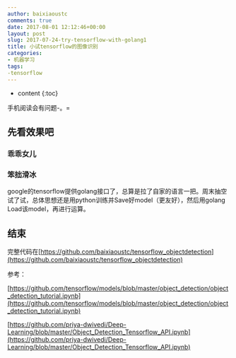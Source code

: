 ```yaml
---
author: baixiaoustc
comments: true
date: 2017-08-01 12:12:46+00:00
layout: post
slug: 2017-07-24-try-tensorflow-with-golang1
title: 小试tensorflow的图像识别
categories:
- 机器学习
tags:
-tensorflow
---
```


* content 
{:toc}


手机阅读会有问题-。=

## 先看效果吧

### 乖乖女儿

<!--<iframe height=498 width=510 src='http://player.youku.com/embed/XMjkzNzUzMjc0OA==' frameborder=0 'allowfullscreen'></iframe>-->

### 笨拙滑冰

<!--<iframe height=498 width=510 src='http://player.youku.com/embed/XMjkzNzUzNjExMg==' frameborder=0 'allowfullscreen'></iframe>-->

google的tensorflow提供golang接口了，总算是拉了自家的语言一把。周末抽空试了试，总体思想还是用python训练并Save好model（更友好），然后用golang Load该model，再进行运算。



## 结束

完整代码在[https://github.com/baixiaoustc/tensorflow_objectdetection](https://github.com/baixiaoustc/tensorflow_objectdetection)

参考：

[https://github.com/tensorflow/models/blob/master/object_detection/object_detection_tutorial.ipynb](https://github.com/tensorflow/models/blob/master/object_detection/object_detection_tutorial.ipynb)

[https://github.com/priya-dwivedi/Deep-Learning/blob/master/Object_Detection_Tensorflow_API.ipynb](https://github.com/priya-dwivedi/Deep-Learning/blob/master/Object_Detection_Tensorflow_API.ipynb)